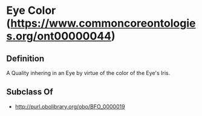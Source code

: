 # Eye Color (https://www.commoncoreontologies.org/ont00000044)

## Definition
A Quality inhering in an Eye by virtue of the color of the Eye's Iris.

## Subclass Of
- http://purl.obolibrary.org/obo/BFO_0000019

